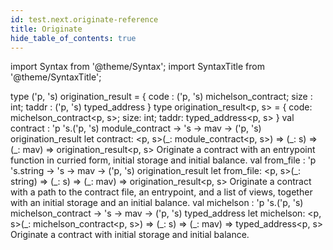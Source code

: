 ```yaml
---
id: test.next.originate-reference
title: Originate
hide_table_of_contents: true
---
```

import Syntax from '@theme/Syntax';
import SyntaxTitle from '@theme/SyntaxTitle';



<SyntaxTitle syntax="cameligo">
type (&#39;p, &#39;s) origination&#95;result = &#123;
 code : (&#39;p, &#39;s) michelson&#95;contract;
 size : int;
 taddr : (&#39;p, &#39;s) typed&#95;address
&#125;
</SyntaxTitle>
<SyntaxTitle syntax="jsligo">
type origination&#95;result&lt;p, s&gt; = &#123; code: michelson&#95;contract&lt;p, s&gt;; size: int; taddr: typed&#95;address&lt;p, s&gt; &#125;
</SyntaxTitle>

<SyntaxTitle syntax="cameligo">
val contract : &#39;p &#39;s.(&#39;p, &#39;s) module&#95;contract -&gt; &#39;s -&gt; mav -&gt; (&#39;p, &#39;s) origination&#95;result
</SyntaxTitle>
<SyntaxTitle syntax="jsligo">
let contract: &lt;p, s&gt;(&#95;: module&#95;contract&lt;p, s&gt;) =&gt; (&#95;: s) =&gt; (&#95;: mav) =&gt; origination&#95;result&lt;p, s&gt;
</SyntaxTitle>
Originate a contract with an entrypoint function in curried
        form, initial storage and initial balance.


<SyntaxTitle syntax="cameligo">
val from&#95;file : &#39;p &#39;s.string -&gt; &#39;s -&gt; mav -&gt; (&#39;p, &#39;s) origination&#95;result
</SyntaxTitle>
<SyntaxTitle syntax="jsligo">
let from&#95;file: &lt;p, s&gt;(&#95;: string) =&gt; (&#95;: s) =&gt; (&#95;: mav) =&gt; origination&#95;result&lt;p, s&gt;
</SyntaxTitle>
Originate a contract with a path to the contract file, an
        entrypoint, and a list of views, together with an initial storage
        and an initial balance.


<SyntaxTitle syntax="cameligo">
val michelson : &#39;p &#39;s.(&#39;p, &#39;s) michelson&#95;contract -&gt; &#39;s -&gt; mav -&gt; (&#39;p, &#39;s) typed&#95;address
</SyntaxTitle>
<SyntaxTitle syntax="jsligo">
let michelson: &lt;p, s&gt;(&#95;: michelson&#95;contract&lt;p, s&gt;) =&gt; (&#95;: s) =&gt; (&#95;: mav) =&gt; typed&#95;address&lt;p, s&gt;
</SyntaxTitle>
Originate a contract with initial storage and initial
        balance.
